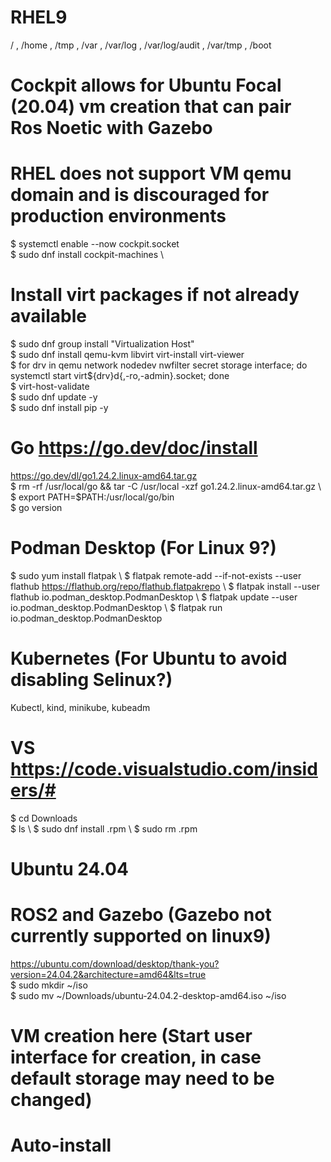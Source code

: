 # RHEL9
/ , /home , /tmp , /var , /var/log , /var/log/audit , /var/tmp , /boot  

# Cockpit allows for Ubuntu Focal (20.04) vm creation that can pair Ros Noetic with Gazebo
# RHEL does not support VM qemu domain and is discouraged for production environments
$ systemctl enable --now cockpit.socket     \
$ sudo dnf install cockpit-machines         \
# Install virt packages if not already available
$ sudo dnf group install "Virtualization Host"     \
$ sudo dnf install qemu-kvm libvirt virt-install virt-viewer     \
$ for drv in qemu network nodedev nwfilter secret storage interface; do systemctl start virt${drv}d{,-ro,-admin}.socket; done     \
$ virt-host-validate     \
$ sudo dnf update -y     \
$ sudo dnf install pip -y     

# Go https://go.dev/doc/install 
https://go.dev/dl/go1.24.2.linux-amd64.tar.gz     \
$ rm -rf /usr/local/go && tar -C /usr/local -xzf go1.24.2.linux-amd64.tar.gz     \ 
$ export PATH=$PATH:/usr/local/go/bin     \
$ go version     

# Podman Desktop (For Linux 9?)
$ sudo yum install flatpak     \ 
$ flatpak remote-add --if-not-exists --user flathub https://flathub.org/repo/flathub.flatpakrepo     \ 
$ flatpak install --user flathub io.podman_desktop.PodmanDesktop     \ 
$ flatpak update --user io.podman_desktop.PodmanDesktop     \ 
$ flatpak run io.podman_desktop.PodmanDesktop      

# Kubernetes (For Ubuntu to avoid disabling Selinux?)
Kubectl, kind, minikube, kubeadm 

# VS  https://code.visualstudio.com/insiders/#
$ cd Downloads     \
$ ls     \ 
$ sudo dnf install <code-insiders>.rpm     \ 
$ sudo rm <code-insiders>.rpm      

# Ubuntu 24.04 
# ROS2 and Gazebo (Gazebo not currently supported on linux9)  
https://ubuntu.com/download/desktop/thank-you?version=24.04.2&architecture=amd64&lts=true     \
$ sudo mkdir ~/iso     \
$ sudo mv ~/Downloads/ubuntu-24.04.2-desktop-amd64.iso ~/iso     
# VM creation here (Start user interface for creation, in case default storage may need to be changed)
# Auto-install




 

  

 
